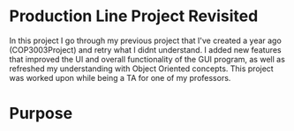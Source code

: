 # Production Line Project Revisited

In this project I go through my previous project that I've created a year ago (COP3003Project) and retry what I didnt understand. 
I added new features that improved the UI and overall functionality of the GUI program, as well as refreshed my understanding with 
Object Oriented concepts. This project was worked upon while being a TA for one of my professors.


# Purpose
